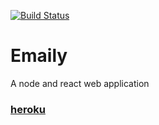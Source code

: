 [![Build Status](https://travis-ci.org/Moath-Zaghdad/Emaily.svg?branch=master)](https://travis-ci.org/Moath-Zaghdad/Emaily)
# Emaily
A node and react web application

### [heroku](https://arcane-river-89658.herokuapp.com/)
